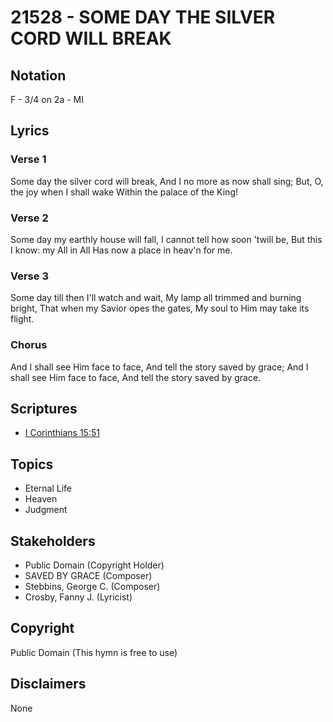 # 21528 - SOME DAY THE SILVER CORD WILL BREAK

## Notation

F - 3/4 on 2a - MI

## Lyrics

### Verse 1

Some day the silver cord will break, And I no more as now shall sing; But, O, the joy when I shall wake Within the palace of the King!



### Verse 2

Some day my earthly house will fall, I cannot tell how soon 'twill be, But this I know: my All in All Has now a place in heav'n for me.

### Verse 3

Some day till then I'll watch and wait, My lamp all trimmed and burning bright, That when my Savior opes the gates, My soul to Him may take its flight.



### Chorus

And I shall see Him face to face, And tell the story saved by grace; And I shall see Him face to face, And
tell the story saved by grace.


## Scriptures

- [I Corinthians 15:51](https://www.biblegateway.com/passage/?search=I%20Corinthians%2015%3A51)

## Topics

- Eternal Life
- Heaven
- Judgment

## Stakeholders

- Public Domain (Copyright Holder)
- SAVED BY GRACE (Composer)
- Stebbins, George C. (Composer)
- Crosby, Fanny J. (Lyricist)

## Copyright

Public Domain
(This hymn is free to use)

## Disclaimers

None

